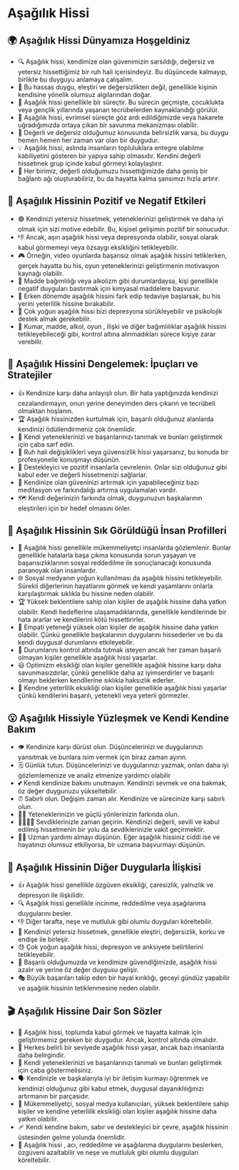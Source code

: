 # Aşağılık Hissi

## 🌍 Aşağılık Hissi Dünyamıza Hoşgeldiniz

* 🔍 Aşağılık hissi, kendimize olan güvenimizin sarsıldığı, değersiz ve yetersiz hissettiğimiz bir ruh hali içerisindeyiz. Bu düşüncede kalmayıp, birlikte bu duyguyu anlamaya çalışalım.
* 📝 Bu hassas duygu, eleştiri ve değersizlikten değil, genellikle kişinin kendisine yönelik olumsuz algılarından doğar.
* 🔄 Aşağılık hissi genellikle bir süreçtir. Bu sürecin geçmişte, çocuklukta veya gençlik yıllarında yaşanan tecrübelerden kaynaklandığı görülür.
* 🧬 Aşağılık hissi, evrimsel süreçte göz ardı edildiğimizde veya hakarete uğradığımızda ortaya çıkan bir savunma mekanizması olabilir.
* 🔄 Değerli ve değersiz olduğumuz konusunda belirsizlik varsa, bu duygu hemen hemen her zaman var olan bir duygudur.
* 💡 Aşağılık hissi, aslında insanların topluluklara entegre olabilme kabiliyetini gösteren bir yapıya sahip olmasıdır. Kendini değerli hissetmek grup içinde kabul görmeyi kolaylaştırır.
* 🧩 Her birimiz, değerli olduğumuzu hissettiğimizde daha geniş bir bağlantı ağı oluşturabiliriz, bu da hayatta kalma şansımızı hızla artırır.

## 💫 Aşağılık Hissinin Pozitif ve Negatif Etkileri

* 🟢 Kendinizi yetersiz hissetmek, yeteneklerinizi geliştirmek ve daha iyi olmak için sizi motive edebilir. Bu, kişisel gelişimin pozitif bir sonucudur.
* 👎 Ancak, aşırı aşağılık hissi veya depresyonda olabilir, sosyal olarak kabul görmemeyi veya özsaygı eksikliğini tetikleyebilir.
* 🎮 Örneğin, video oyunlarda başarısız olmak aşağılık hissini tetiklerken, gerçek hayatta bu his, oyun yeteneklerinizi geliştirmenin motivasyon kaynağı olabilir.
* 🚬 Madde bağımlılığı veya alkolizm gibi durumlardaysa, kişi genellikle negatif duyguları bastırmak için kimyasal maddelere başvurur.
* 🤝 Erken dönemde aşağılık hissini fark edip tedaviye başlarsak, bu his yerini yeterlilik hissine bırakabilir.
* 💊 Çok yoğun aşağılık hissi bizi depresyona sürükleyebilir ve psikolojik destek almak gerekebilir.
* 🎲 Kumar, madde, alkol, oyun , ilişki ve diğer bağımlılıklar aşağılık hissini tetikleyebileceği gibi, kontrol altına alınmadıkları sürece kişiye zarar verebilir.

## 🚀 Aşağılık Hissini Dengelemek: İpuçları ve Stratejiler

* 👍 Kendinize karşı daha anlayışlı olun. Bir hata yaptığınızda kendinizi cezalandırmayın, onun yerine deneyimden ders çıkarın ve tecrübeli olmaktan hoşlanın.
* 🏆 Aşağılık hissinizden kurtulmak için, başarılı olduğunuz alanlarda kendinizi ödüllendirmeniz çok önemlidir.
* 📖 Kendi yeteneklerinizi ve başarılarınızı tanımak ve bunları geliştirmek için çaba sarf edin.
* 💬 Ruh hali değişiklikleri veya güvensizlik hissi yaşarsanız, bu konuda bir profesyonelle konuşmayı düşünün.
* 👥 Destekleyici ve pozitif insanlarla çevrelenin. Onlar sizi olduğunuz gibi kabul eder ve değerli hissetmenizi sağlarlar.
* 🙏 Kendinize olan güveninizi artırmak için yapabileceğiniz bazı meditasyon ve farkındalığı artırma uygulamaları vardır.
* 🗺️ Kendi değerinizin farkında olmak, duygunuzun başkalarının eleştirileri için bir hedef olmasını önler.

## 🔎 Aşağılık Hissinin Sık Görüldüğü İnsan Profilleri

* 👥 Aşağılık hissi genellikle mükemmeliyetçi insanlarda gözlemlenir. Bunlar genellikle hatalarla başa çıkma konusunda sorun yaşayan ve başarısızlıklarının sosyal reddedilme ile sonuçlanacağı konusunda paranoyak olan insanlardır.
* 🌐 Sosyal medyanın yoğun kullanılması da aşağılık hissini tetikleyebilir. Sürekli diğerlerinin hayatlarını görmek ve kendi yaşamlarını onlarla karşılaştırmak sıklıkla bu hissine neden olabilir.
* 🏆 Yüksek beklentilere sahip olan kişiler de aşağılık hissine daha yatkın olabilir. Kendi hedeflerine ulaşamadıklarında, genellikle kendilerinde bir hata ararlar ve kendilerini kötü hissettirirler.
* 🤝 Empati yeteneği yüksek olan kişiler de aşağılık hissine daha yatkın olabilir. Çünkü genellikle başkalarının duygularını hissederler ve bu da kendi duygusal durumlarını etkileyebilir.
* 🚦 Durumlarını kontrol altında tutmak isteyen ancak her zaman başarılı olmayan kişiler genellikle aşağılık hissi yaşarlar.
* 😃 Optimizm eksikliği olan kişiler genellikle aşağılık hissine karşı daha savunmasızdırlar, çünkü genellikle daha az iyimserdirler ve başarılı olmayı beklerken kendilerine sıklıkla haksızlık ederler.
* 📍 Kendine yeterlilik eksikliği olan kişiler genellikle aşağılık hissi yaşarlar çünkü kendilerini başarılı, yetenekli veya yeterli görmezler.

## 😮 Aşağılık Hissiyle Yüzleşmek ve Kendi Kendine Bakım

* 👁️ Kendinize karşı dürüst olun. Düşüncelerinizi ve duygularınızı yansıtmak ve bunlara isim vermek için biraz zaman ayırın.
* 🗒️ Günlük tutun. Düşüncelerinizi ve duygularınızı yazmak, onları daha iyi gözlemlemenize ve analiz etmenize yardımcı olabilir
* 💕 Kendi kendinize bakımı unutmayın. Kendinizi sevmek ve ona bakmak, öz değer duygunuzu yükseltebilir.
* ⏰ Sabırlı olun. Değişim zaman alır. Kendinize ve sürecinize karşı sabırlı olun.
* 🦸‍♀️ Yeteneklerinizin ve güçlü yönlerinizin farkında olun.
* 👨‍👩‍👧‍👦 Sevdiklerinizle zaman geçirin. Kendinizi değerli, sevili ve kabul edilmiş hissetmenin bir yolu da sevdiklerinizle vakit geçirmektir.
* 👩‍⚕️ Uzman yardımı almayı düşünün. Eğer aşağılık hissiniz ciddi ise ve hayatınızı olumsuz etkiliyorsa, bir uzmana başvurmayı düşünün.

## 💓 Aşağılık Hissinin Diğer Duygularla İlişkisi

* 👍️ Aşağılık hissi genellikle özgüven eksikliği, çaresizlik, yalnızlık ve depresyon ile ilişkilidir.
* 🔍 Aşağılık hissi genellikle incinme, reddedilme veya aşağılanma duygularını besler.
* 👎 Diğer tarafta, neşe ve mutluluk gibi olumlu duyguları köreltebilir.
* 🔄 Kendinizi yetersiz hissetmek, genellikle eleştiri, değersizlik, korku ve endişe ile birleşir.
* 😓 Çok yoğun aşağılık hissi, depresyon ve anksiyete belirtilerini tetikleyebilir.
* 💪 Başarılı olduğumuzda ve kendimize güvendiğimizde, aşağılık hissi azalır ve yerine öz değer duygusu gelişir.
* 🎭 Büyük başarıları takip eden bir hayal kırıklığı, geceyi gündüz yapabilir ve aşağılık hissinin tetiklenmesine neden olabilir.

## 🎬 Aşağılık Hissine Dair Son Sözler

* 🧠 Aşağılık hissi, toplumda kabul görmek ve hayatta kalmak için geliştirmemiz gereken bir duygudur. Ancak, kontrol altında olmalıdır.
* 👥 Herkes belirli bir seviyede aşağılık hissi yaşar, ancak bazı insanlarda daha belirgindir.
* 💪 Kendi yeteneklerinizi ve başarılarınızı tanımalı ve bunları geliştirmek için çaba göstermelisiniz.
* 🗣 Kendinizle ve başkalarıyla iyi bir iletişim kurmayı öğrenmek ve kendinizi olduğunuz gibi kabul etmek, duygusal dayanıklılığınızı artırmanın bir parçasıdır.
* 👥 Mükemmeliyetçi, sosyal medya kullanıcıları, yüksek beklentilere sahip kişiler ve kendine yeterlilik eksikliği olan kişiler aşağılık hissine daha yatkın olabilir.
* 🩹 Kendi kendine bakım, sabır ve destekleyici bir çevre, aşağılık hissinin üstesinden gelme yolunda önemlidir.
* 🤝 Aşağılık hissi , acı, reddedilme ve aşağılanma duygularını beslerken, özgüveni azaltabilir ve neşe ve mutluluk gibi olumlu duyguları köreltebilir.

